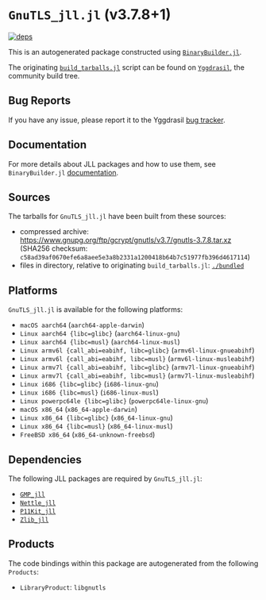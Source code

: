 # `GnuTLS_jll.jl` (v3.7.8+1)

[![deps](https://juliahub.com/docs/GnuTLS_jll/deps.svg)](https://juliahub.com/ui/Packages/GnuTLS_jll/YANfP?page=2)

This is an autogenerated package constructed using [`BinaryBuilder.jl`](https://github.com/JuliaPackaging/BinaryBuilder.jl).

The originating [`build_tarballs.jl`](https://github.com/JuliaPackaging/Yggdrasil/blob/147e3c981604f6aca5bd5ebb09c318489b5a3109/G/GnuTLS/build_tarballs.jl) script can be found on [`Yggdrasil`](https://github.com/JuliaPackaging/Yggdrasil/), the community build tree.

## Bug Reports

If you have any issue, please report it to the Yggdrasil [bug tracker](https://github.com/JuliaPackaging/Yggdrasil/issues).

## Documentation

For more details about JLL packages and how to use them, see `BinaryBuilder.jl` [documentation](https://docs.binarybuilder.org/stable/jll/).

## Sources

The tarballs for `GnuTLS_jll.jl` have been built from these sources:

* compressed archive: https://www.gnupg.org/ftp/gcrypt/gnutls/v3.7/gnutls-3.7.8.tar.xz (SHA256 checksum: `c58ad39af0670efe6a8aee5e3a8b2331a1200418b64b7c51977fb396d4617114`)
* files in directory, relative to originating `build_tarballs.jl`: [`./bundled`](https://github.com/JuliaPackaging/Yggdrasil/tree/147e3c981604f6aca5bd5ebb09c318489b5a3109/G/GnuTLS/bundled)

## Platforms

`GnuTLS_jll.jl` is available for the following platforms:

* `macOS aarch64` (`aarch64-apple-darwin`)
* `Linux aarch64 {libc=glibc}` (`aarch64-linux-gnu`)
* `Linux aarch64 {libc=musl}` (`aarch64-linux-musl`)
* `Linux armv6l {call_abi=eabihf, libc=glibc}` (`armv6l-linux-gnueabihf`)
* `Linux armv6l {call_abi=eabihf, libc=musl}` (`armv6l-linux-musleabihf`)
* `Linux armv7l {call_abi=eabihf, libc=glibc}` (`armv7l-linux-gnueabihf`)
* `Linux armv7l {call_abi=eabihf, libc=musl}` (`armv7l-linux-musleabihf`)
* `Linux i686 {libc=glibc}` (`i686-linux-gnu`)
* `Linux i686 {libc=musl}` (`i686-linux-musl`)
* `Linux powerpc64le {libc=glibc}` (`powerpc64le-linux-gnu`)
* `macOS x86_64` (`x86_64-apple-darwin`)
* `Linux x86_64 {libc=glibc}` (`x86_64-linux-gnu`)
* `Linux x86_64 {libc=musl}` (`x86_64-linux-musl`)
* `FreeBSD x86_64` (`x86_64-unknown-freebsd`)

## Dependencies

The following JLL packages are required by `GnuTLS_jll.jl`:

* [`GMP_jll`](https://github.com/JuliaBinaryWrappers/GMP_jll.jl)
* [`Nettle_jll`](https://github.com/JuliaBinaryWrappers/Nettle_jll.jl)
* [`P11Kit_jll`](https://github.com/JuliaBinaryWrappers/P11Kit_jll.jl)
* [`Zlib_jll`](https://github.com/JuliaBinaryWrappers/Zlib_jll.jl)

## Products

The code bindings within this package are autogenerated from the following `Products`:

* `LibraryProduct`: `libgnutls`
